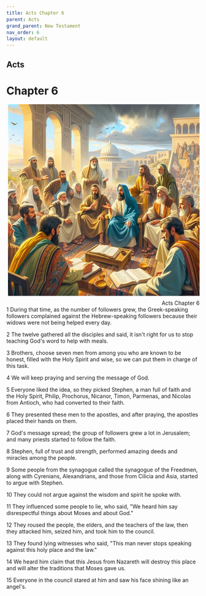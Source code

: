 ```yaml
---
title: Acts Chapter 6
parent: Acts
grand_parent: New Testament
nav_order: 6
layout: default
---
```


## Acts

# Chapter 6

<div style="clear: both; text-align: right;">
    <img src="/assets/Image/Acts/500/6.jpg" alt="Acts Chapter 6" class="chapter-image" style="max-width: 100%; height: auto; float: right; margin: 0 0 10px 10px; padding-left: 10%;">
    <figcaption style="font-size: 14px;">Acts Chapter 6</figcaption>
</div>
1 During that time, as the number of followers grew, the Greek-speaking followers complained against the Hebrew-speaking followers because their widows were not being helped every day.

2 The twelve gathered all the disciples and said, it isn't right for us to stop teaching God's word to help with meals.

3 Brothers, choose seven men from among you who are known to be honest, filled with the Holy Spirit and wise, so we can put them in charge of this task.

4 We will keep praying and serving the message of God.

5 Everyone liked the idea, so they picked Stephen, a man full of faith and the Holy Spirit, Philip, Prochorus, Nicanor, Timon, Parmenas, and Nicolas from Antioch, who had converted to their faith.

6 They presented these men to the apostles, and after praying, the apostles placed their hands on them.

7 God's message spread; the group of followers grew a lot in Jerusalem; and many priests started to follow the faith.

8 Stephen, full of trust and strength, performed amazing deeds and miracles among the people.

9 Some people from the synagogue called the synagogue of the Freedmen, along with Cyrenians, Alexandrians, and those from Cilicia and Asia, started to argue with Stephen.

10 They could not argue against the wisdom and spirit he spoke with.

11 They influenced some people to lie, who said, "We heard him say disrespectful things about Moses and about God."

12 They roused the people, the elders, and the teachers of the law, then they attacked him, seized him, and took him to the council.

13 They found lying witnesses who said, "This man never stops speaking against this holy place and the law."

14 We heard him claim that this Jesus from Nazareth will destroy this place and will alter the traditions that Moses gave us.

15 Everyone in the council stared at him and saw his face shining like an angel's.


